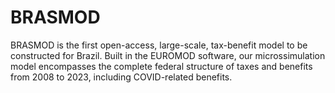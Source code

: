 # BRASMOD
BRASMOD is the first open-access, large-scale, tax-benefit model to be constructed for Brazil. Built in the EUROMOD software, our microssimulation model encompasses the complete federal structure of taxes and benefits from 2008 to 2023, including COVID-related benefits. 
